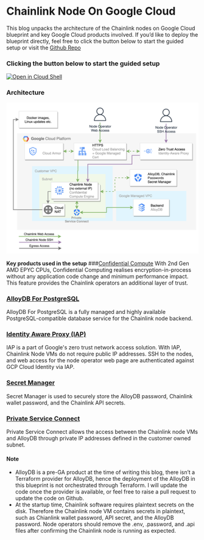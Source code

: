 # Chainlink Node On Google Cloud 

This blog unpacks the architecture of the Chainlink nodes on Google Cloud blueprint and key Google Cloud products involved. If you’d like to deploy the blueprint directly, feel free to click the button below to start the guided setup or visit the [Github Repo](https://github.com/kenpkz/chainlink-node-gcp)

### Clicking the button below to start the guided setup 

[![Open in Cloud Shell](https://gstatic.com/cloudssh/images/open-btn.png)](https://ssh.cloud.google.com/cloudshell/open?cloudshell_git_repo=https://github.com/kenpkz/chainlink-node-gcp&cloudshell_tutorial=tutorial.md)

### Architecture

![Architecture](./Chainlink%20GCP%20Architecture.png)

**Key products used in the setup**
###[Confidential Compute](https://cloud.google.com/confidential-computing) 
With 2nd Gen AMD EPYC CPUs, Confidential Computing realises encryption-in-process without any application code change and minimum performance impact. This feature provides the Chainlink operators an additional layer of trust.

### [AlloyDB For PostgreSQL](https://cloud.google.com/alloydb)
AlloyDB For PostgreSQL is a fully managed and highly available PostgreSQL-compatible database service for the Chainlink node backend.

### [Identity Aware Proxy (IAP)](https://cloud.google.com/iap) 
  
IAP is a part of Google's zero trust network access solution. With IAP, Chainlink Node VMs do not require public IP addresses. SSH to the nodes, and web access for the node operator web page are authenticated against GCP Cloud Identity via IAP.

### [Secret Manager](https://cloud.google.com/secret-manager)
Secret Manager is used to securely store the AlloyDB password, Chainlink wallet password, and the Chainlink API secrets. 


### [Private Service Connect](https://cloud.google.com/vpc/docs/private-service-connect)
Private Service Connect allows the access between the Chainlink node VMs and AlloyDB through private IP addresses defined in the customer owned subnet.


#### Note
* AlloyDB is a pre-GA product at the time of writing this blog, there isn’t a Terraform provider for AlloyDB, hence the deployment of the AlloyDB in this blueprint is not orchestrated through Terraform. I will update the code once the provider is available, or feel free to raise a pull request to update the code on Github.
* At the startup time, Chainlink software requires plaintext secrets on the disk. Therefore the Chainlink node VM contains secrets in plaintext, such as Chianlink wallet password, API secret, and the AlloyDB password. Node operators should remove the .env, .password, and .api files after confirming the Chainlink node is running as expected.